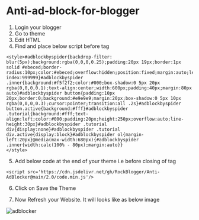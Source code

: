 # Anti-ad-block-for-blogger

1. Login your blogger
2. Go to theme
3. Edit HTML
4. Find </head> and place below script before </head> tag

```
<style>#adblockbyspider{backdrop-filter: blur(5px);background:rgba(0,0,0,0.25);padding:20px 19px;border:1px solid #ebeced;border-radius:10px;color:#ebeced;overflow:hidden;position:fixed;margin:auto;left:10;right:10;top:0;width:100%;height:100%;overflow:auto;z-index:999999}#adblockbyspider .inner{background:#f5f2f2;color:#000;box-shadow:0 5px 20px rgba(0,0,0,0.1);text-align:center;width:600px;padding:40px;margin:80px auto}#adblockbyspider button{padding:10px 20px;border:0;background:#e9e9e9;margin:20px;box-shadow:0 5px 10px rgba(0,0,0,0.3);cursor:pointer;transition:all .2s}#adblockbyspider button.active{background:#fff}#adblockbyspider .tutorial{background:#fff;text-align:left;color:#000;padding:20px;height:250px;overflow:auto;line-height:30px}#adblockbyspider .tutorial div{display:none}#adblockbyspider .tutorial div.active{display:block}#adblockbyspider ol{margin-left:20px}@media(max-width:680px){#adblockbyspider .inner{width:calc(100% - 80px);margin:auto}}
</style>
```
5. Add below code at the end of your theme i.e before closing of </body> tag

```
<script src='https://cdn.jsdelivr.net/gh/RockBlogger/Anti-AdBlocker@main/2.0/code.min.js'/>
```

6. Click on Save the Theme

7. Now Refresh your Website. It will looks like as below image

![adblocker](https://user-images.githubusercontent.com/26889268/223098820-55a6f305-0979-4ba5-a8a9-789d236b7a67.png)
